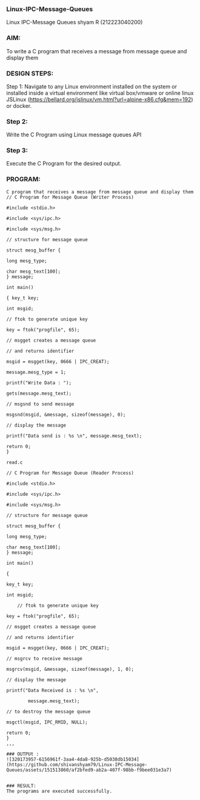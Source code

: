 ### Linux-IPC-Message-Queues
Linux IPC-Message Queues shyam R (212223040200)

### AIM:
To write a C program that receives a message from message queue and display them

### DESIGN STEPS:
Step 1:
Navigate to any Linux environment installed on the system or installed inside a virtual environment like virtual box/vmware or online linux JSLinux (https://bellard.org/jslinux/vm.html?url=alpine-x86.cfg&mem=192) or docker.

### Step 2:
Write the C Program using Linux message queues API

### Step 3:
Execute the C Program for the desired output.

### PROGRAM:
```
C program that receives a message from message queue and display them
// C Program for Message Queue (Writer Process)

#include <stdio.h>

#include <sys/ipc.h>

#include <sys/msg.h>

// structure for message queue

struct mesg_buffer {

long mesg_type; 

char mesg_text[100]; 
} message;

int main()

{ key_t key;

int msgid;

// ftok to generate unique key 

key = ftok("progfile", 65); 

// msgget creates a message queue 

// and returns identifier 

msgid = msgget(key, 0666 | IPC_CREAT); 

message.mesg_type = 1; 

printf("Write Data : "); 

gets(message.mesg_text); 

// msgsnd to send message 

msgsnd(msgid, &message, sizeof(message), 0); 

// display the message 

printf("Data send is : %s \n", message.mesg_text); 

return 0; 
}

read.c

// C Program for Message Queue (Reader Process)

#include <stdio.h>

#include <sys/ipc.h>

#include <sys/msg.h>

// structure for message queue

struct mesg_buffer {

long mesg_type;

char mesg_text[100];
} message;

int main()

{

key_t key;

int msgid;

	// ftok to generate unique key
 
key = ftok("progfile", 65);

// msgget creates a message queue

// and returns identifier

msgid = msgget(key, 0666 | IPC_CREAT);

// msgrcv to receive message

msgrcv(msgid, &message, sizeof(message), 1, 0);

// display the message

printf("Data Received is : %s \n",

		message.mesg_text);

// to destroy the message queue

msgctl(msgid, IPC_RMID, NULL);

return 0;
}
,,,

### OUTPUt :
![320173957-6156961f-3aa4-4da8-925b-d5038db15034](https://github.com/shivanshyam79/Linux-IPC-Message-Queues/assets/151513860/af2bfed9-ab2a-407f-98bb-f9bee031e3a7)


### RESULT:
The programs are executed successfully.

